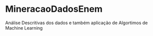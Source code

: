 # MineracaoDadosEnem
Análise Descritivas dos dados e também aplicação de Algortimos de Machine Learning
